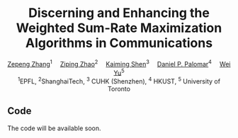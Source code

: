 <div align="center">

<h1>Discerning and Enhancing the Weighted Sum-Rate Maximization Algorithms in Communications</h1>

<div>
    <a href='https://zepengzhang.com/' target='_blank'>Zepeng Zhang</a><sup>1</sup>&emsp;
    <a href='https://faculty.sist.shanghaitech.edu.cn/zhao/' target='_blank'>Ziping Zhao</a><sup>2</sup>&emsp;
    <a href='https://kaimingshen.github.io/' target='_blank'>Kaiming Shen</a><sup>3</sup>&emsp;
    <a href='https://www.danielppalomar.com/' target='_blank'>Daniel P. Palomar</a><sup>4</sup>&emsp;
    <a href='https://www.comm.utoronto.ca/~weiyu/' target='_blank'>Wei Yu</a><sup>5</sup>
</div>
<div>
    <sup>1</sup>EPFL, <sup>2</sup>ShanghaiTech, <sup>3</sup> CUHK (Shenzhen), <sup>4</sup> HKUST, <sup>5</sup> University of Toronto
</div>

</div>

## Code
The code will be available soon.


